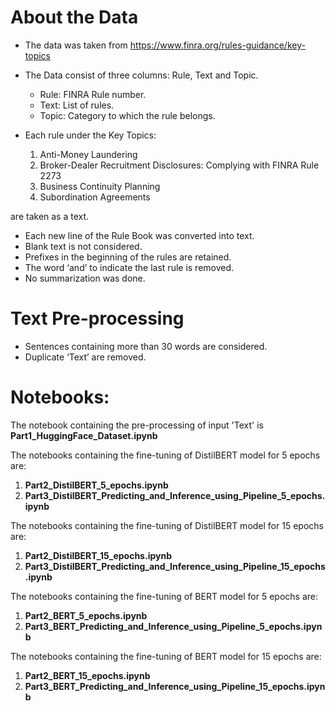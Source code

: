 # About the Data

* The data was taken from https://www.finra.org/rules-guidance/key-topics 

* The Data consist of three columns: Rule, Text and Topic.
  - Rule: FINRA Rule number. 
  - Text: List of rules.
  - Topic: Category to which the rule belongs.

* Each rule under the Key Topics:<br>

  1. Anti-Money Laundering
  2. Broker-Dealer Recruitment Disclosures: Complying with FINRA Rule 2273
  3. Business Continuity Planning
  4. Subordination Agreements 

are taken as a text.

* Each new line of the Rule Book was converted into text.
* Blank text is not considered.
* Prefixes in the beginning of the rules are retained.
* The word ‘and’ to indicate the last rule is removed.
* No summarization was done.

# Text Pre-processing

* Sentences containing more than 30 words are considered.
* Duplicate ‘Text’ are removed.

# Notebooks:

The notebook containing the pre-processing of input 'Text' is **Part1_HuggingFace_Dataset.ipynb**

The notebooks containing the fine-tuning of DistilBERT model for 5 epochs are:

1.  **Part2_DistilBERT_5_epochs.ipynb**
2.  **Part3_DistilBERT_Predicting_and_Inference_using_Pipeline_5_epochs.ipynb**

The notebooks containing the fine-tuning of DistilBERT model for 15 epochs are:

1.  **Part2_DistilBERT_15_epochs.ipynb**
2.  **Part3_DistilBERT_Predicting_and_Inference_using_Pipeline_15_epochs.ipynb**

The notebooks containing the fine-tuning of BERT model for 5 epochs are:

1.  **Part2_BERT_5_epochs.ipynb**
2.  **Part3_BERT_Predicting_and_Inference_using_Pipeline_5_epochs.ipynb**

The notebooks containing the fine-tuning of BERT model for 15 epochs are:

1.  **Part2_BERT_15_epochs.ipynb**
2.  **Part3_BERT_Predicting_and_Inference_using_Pipeline_15_epochs.ipynb**
